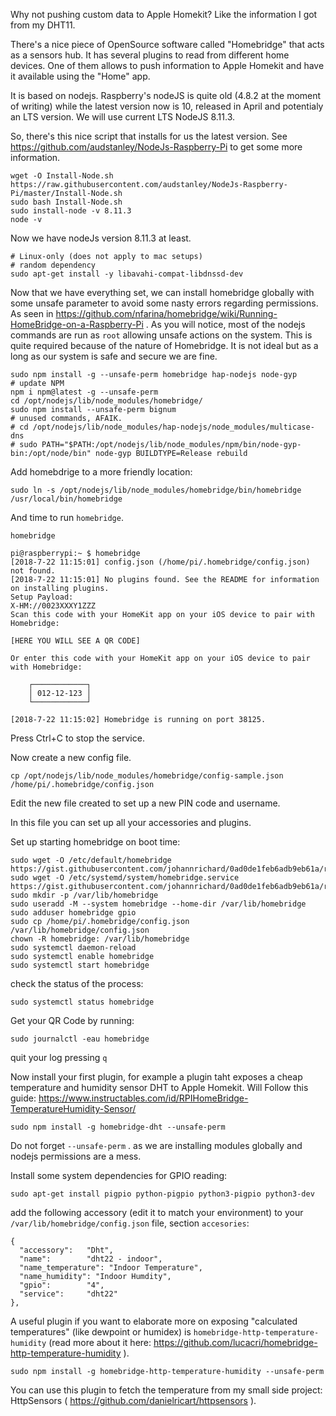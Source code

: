 Why not pushing custom data to Apple Homekit?
Like the information I got from my DHT11.

There's a nice piece of OpenSource software called "Homebridge" that acts as a sensors hub. It has several plugins to read from different home devices. One of them allows to push information to Apple Homekit and have it available using the "Home" app.

It is based on nodejs. Raspberry's nodeJS is quite old (4.8.2 at the moment of writing) while the latest version now is 10, released in April and potentialy an LTS version. We will use current LTS NodeJS 8.11.3.

So, there's this nice script that installs for us the latest version. See https://github.com/audstanley/NodeJs-Raspberry-Pi to get some more information.
```
wget -O Install-Node.sh https://raw.githubusercontent.com/audstanley/NodeJs-Raspberry-Pi/master/Install-Node.sh
sudo bash Install-Node.sh 
sudo install-node -v 8.11.3
node -v
```
Now we have nodeJs version 8.11.3 at least. 

```
# Linux-only (does not apply to mac setups)
# random dependency
sudo apt-get install -y libavahi-compat-libdnssd-dev
```

Now that we have everything set, we can install homebridge globally with some unsafe parameter to avoid some nasty errors regarding permissions. As seen in https://github.com/nfarina/homebridge/wiki/Running-HomeBridge-on-a-Raspberry-Pi .
As you will notice, most of the nodejs commands are run as `root` allowing unsafe actions on the system. This is quite required because of the nature of Homebridge. It is not ideal but as a long as our system is safe and secure we are fine.

```
sudo npm install -g --unsafe-perm homebridge hap-nodejs node-gyp
# update NPM
npm i npm@latest -g --unsafe-perm
cd /opt/nodejs/lib/node_modules/homebridge/
sudo npm install --unsafe-perm bignum
# unused commands, AFAIK.
# cd /opt/nodejs/lib/node_modules/hap-nodejs/node_modules/multicase-dns
# sudo PATH="$PATH:/opt/nodejs/lib/node_modules/npm/bin/node-gyp-bin:/opt/node/bin" node-gyp BUILDTYPE=Release rebuild
```
Add homebdrige to a more friendly location:
```
sudo ln -s /opt/nodejs/lib/node_modules/homebridge/bin/homebridge /usr/local/bin/homebridge
```
And time to run `homebridge`. 
```
homebridge
```
```
pi@raspberrypi:~ $ homebridge
[2018-7-22 11:15:01] config.json (/home/pi/.homebridge/config.json) not found.
[2018-7-22 11:15:01] No plugins found. See the README for information on installing plugins.
Setup Payload:
X-HM://0023XXXY1ZZZ
Scan this code with your HomeKit app on your iOS device to pair with Homebridge:

[HERE YOU WILL SEE A QR CODE]

Or enter this code with your HomeKit app on your iOS device to pair with Homebridge:

    ┌────────────┐
    │ 012-12-123 │
    └────────────┘

[2018-7-22 11:15:02] Homebridge is running on port 38125.
```
Press Ctrl+C to stop the service.

Now create a new config file.
```
cp /opt/nodejs/lib/node_modules/homebridge/config-sample.json /home/pi/.homebridge/config.json
```
Edit the new file created to set up a new PIN code and username.

In this file you can set up all your accessories and plugins.

Set up starting homebridge on boot time:
```
sudo wget -O /etc/default/homebridge https://gist.githubusercontent.com/johannrichard/0ad0de1feb6adb9eb61a/raw/homebridge
sudo wget -O /etc/systemd/system/homebridge.service https://gist.githubusercontent.com/johannrichard/0ad0de1feb6adb9eb61a/raw/homebridge.service
sudo mkdir -p /var/lib/homebridge
sudo useradd -M --system homebridge --home-dir /var/lib/homebridge
sudo adduser homebridge gpio
sudo cp /home/pi/.homebridge/config.json /var/lib/homebridge/config.json
chown -R homebridge: /var/lib/homebridge
sudo systemctl daemon-reload
sudo systemctl enable homebridge
sudo systemctl start homebridge
```
check the status of the process:
```
sudo systemctl status homebridge
```

Get your QR Code by running:
```
sudo journalctl -eau homebridge
```
quit your log pressing `q`

Now install your first plugin, for example a plugin taht exposes a cheap temperature and humidity sensor DHT to Apple Homekit. 
Will Follow this guide: https://www.instructables.com/id/RPIHomeBridge-TemperatureHumidity-Sensor/ 
```
sudo npm install -g homebridge-dht --unsafe-perm
```

Do not forget `--unsafe-perm` . as we are installing modules globally and nodejs permissions are a mess.

Install some system dependencies for GPIO reading:
```
sudo apt-get install pigpio python-pigpio python3-pigpio python3-dev
```
add the following accessory (edit it to match your environment) to your `/var/lib/homebridge/config.json` file, section `accesories`:
```
{ 
  "accessory":   "Dht",
  "name":        "dht22 - indoor",
  "name_temperature": "Indoor Temperature",
  "name_humidity": "Indoor Humdity",
  "gpio":        "4",       
  "service":     "dht22" 
},
```

A useful plugin if you want to elaborate more on exposing "calculated temperatures" (like dewpoint or humidex) is `homebridge-http-temperature-humidity` (read more about it here: https://github.com/lucacri/homebridge-http-temperature-humidity ). 
```
sudo npm install -g homebridge-http-temperature-humidity --unsafe-perm
```
You can use this plugin to fetch the temperature from my small side project: HttpSensors ( https://github.com/danielricart/httpsensors ).
